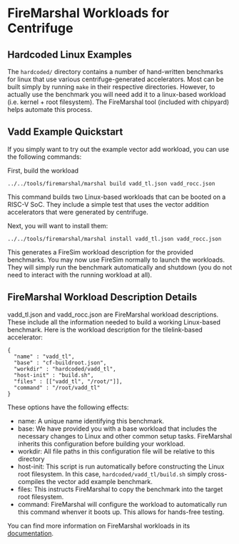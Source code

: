 # FireMarshal Workloads for Centrifuge

## Hardcoded Linux Examples
The `hardcoded/` directory contains a number of hand-written benchmarks for
linux that use various centrifuge-generated accelerators. Most can be built
simply by running `make` in their respective directories. However, to actually
use the benchmark you will need add it to a linux-based workload (i.e. kernel +
root filesystem). The FireMarshal tool (included with chipyard) helps automate
this process.

## Vadd Example Quickstart
If you simply want to try out the example vector add workload, you can use the
following commands:

First, build the workload

    ../../tools/firemarshal/marshal build vadd_tl.json vadd_rocc.json

This command builds two Linux-based workloads that can be booted on a RISC-V
SoC. They include a simple test that uses the vector addition accelerators that
were generated by centrifuge.

Next, you will want to install them:

    ../../tools/firemarshal/marshal install vadd_tl.json vadd_rocc.json

This generates a FireSim workload description for the provided benchmarks. You
may now use FireSim normally to launch the workloads. They will simply run the
benchmark automatically and shutdown (you do not need to interact with the
running workload at all).

## FireMarshal Workload Description Details
vadd\_tl.json and vadd\_rocc.json are FireMarshal workload descriptions. These
include all the information needed to build a working Linux-based benchmark.
Here is the workload description for the tilelink-based accelerator:

    {
      "name" : "vadd_tl",
      "base" : "cf-buildroot.json",
      "workdir" : "hardcoded/vadd_tl",
      "host-init" : "build.sh",
      "files" : [["vadd_tl", "/root/"]],
      "command" : "/root/vadd_tl"
    }

These options have the following effects:

- name: A unique name identifying this benchmark.
- base: We have provided you with a base workload that includes the necessary
  changes to Linux and other common setup tasks. FireMarshal inherits this
  configuration before building your workload.
- workdir: All file paths in this configuration file will be relative to this directory
- host-init: This script is run automatically before constructing the Linux
  root filesystem. In this case, `hardcoded/vadd_tl/build.sh` simply
  cross-compiles the vector add example benchmark.
- files: This instructs FireMarshal to copy the benchmark into the target root filesystem.
- command: FireMarshal will configure the workload to automatically run this
  command whenver it boots up. This allows for hands-free testing.

You can find more information on FireMarshal workloads in its
[documentation](https://firemarshal.readthedocs.io/en/latest/).

